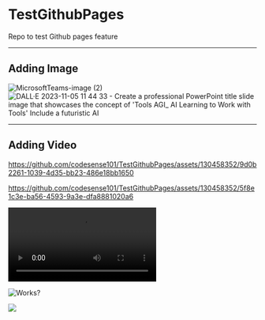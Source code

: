 # TestGithubPages
Repo to test Github pages feature


---
## Adding Image


![MicrosoftTeams-image (2)](https://github.com/codesense101/TestGithubPages/assets/130458352/2ac4c41e-fbdc-497d-bb2d-9d21ab9054f8)
![DALL·E 2023-11-05 11 44 33 - Create a professional PowerPoint title slide image that showcases the concept of 'Tools AGI_ AI Learning to Work with Tools'  Include a futuristic AI ](https://github.com/codesense101/TestGithubPages/assets/130458352/5987fd3a-8976-48c5-972f-fbcf4e67f489)

---
## Adding Video




https://github.com/codesense101/TestGithubPages/assets/130458352/9d0b2261-1039-4d35-bb23-486e18bb1650


https://github.com/codesense101/TestGithubPages/assets/130458352/5f8e1c3e-ba56-4593-9a3e-dfa8881020a6



![If you are seeing it. Means it disn't work](docs/HrWyxB_sYsTQVg6R.mp4)

![Works?](https://github.com/codesense101/TestGithubPages/assets/130458352/4bb994a9-805c-41be-9032-7815e810f527)



![](https://github.com/codesense101/TestGithubPages/assets/130458352/eb928935-f0c2-4007-9789-9e3535ff4cb2)


